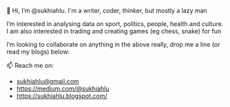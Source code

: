 👋 Hi, I’m @sukhiahlu. I'm a writer, coder, thinker, but mostly a lazy man

I’m interested in analysing data on sport, politics, people, health and culture. I am also interested in trading and creating games (eg chess, snake) for fun

I’m looking to collaborate on anything in the above really, drop me a line (or read my blogs) below:

📫 Reach me on:
- sukhiahlu@gmail.com
- https://medium.com/@sukhiahlu 
- https://sukhiahlu.blogspot.com/
<!---
sukhiahlu/sukhiahlu is a ✨ special ✨ repository because its `README.md` (this file) appears on your GitHub profile.
You can click the Preview link to take a look at your changes.
--->
